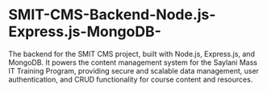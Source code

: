 # SMIT-CMS-Backend-Node.js-Express.js-MongoDB-
The backend for the SMIT CMS project, built with Node.js, Express.js, and MongoDB. It powers the content management system for the Saylani Mass IT Training Program, providing secure and scalable data management, user authentication, and CRUD functionality for course content and resources.

